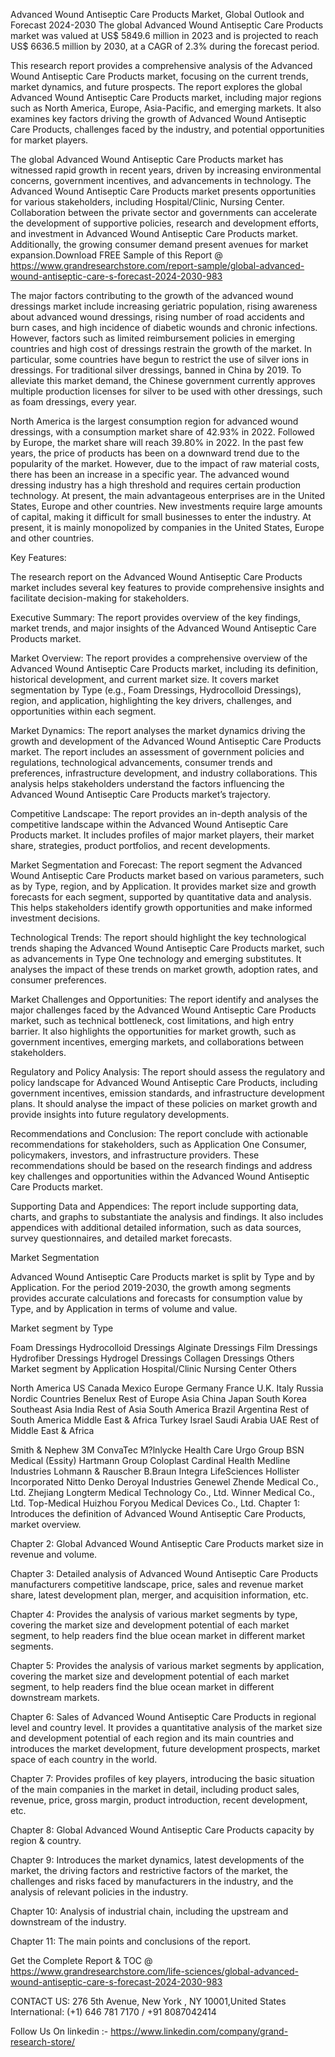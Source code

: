 Advanced Wound Antiseptic Care Products Market, Global Outlook and Forecast 2024-2030
The global Advanced Wound Antiseptic Care Products market was valued at US$ 5849.6 million in 2023 and is projected to reach US$ 6636.5 million by 2030, at a CAGR of 2.3% during the forecast period.

This research report provides a comprehensive analysis of the Advanced Wound Antiseptic Care Products market, focusing on the current trends, market dynamics, and future prospects. The report explores the global Advanced Wound Antiseptic Care Products market, including major regions such as North America, Europe, Asia-Pacific, and emerging markets. It also examines key factors driving the growth of Advanced Wound Antiseptic Care Products, challenges faced by the industry, and potential opportunities for market players.

The global Advanced Wound Antiseptic Care Products market has witnessed rapid growth in recent years, driven by increasing environmental concerns, government incentives, and advancements in technology. The Advanced Wound Antiseptic Care Products market presents opportunities for various stakeholders, including Hospital/Clinic, Nursing Center. Collaboration between the private sector and governments can accelerate the development of supportive policies, research and development efforts, and investment in Advanced Wound Antiseptic Care Products market. Additionally, the growing consumer demand present avenues for market expansion.Download FREE Sample of this Report @ https://www.grandresearchstore.com/report-sample/global-advanced-wound-antiseptic-care-s-forecast-2024-2030-983

The major factors contributing to the growth of the advanced wound dressings market include increasing geriatric population, rising awareness about advanced wound dressings, rising number of road accidents and burn cases, and high incidence of diabetic wounds and chronic infections. However, factors such as limited reimbursement policies in emerging countries and high cost of dressings restrain the growth of the market. In particular, some countries have begun to restrict the use of silver ions in dressings. For traditional silver dressings, banned in China by 2019. To alleviate this market demand, the Chinese government currently approves multiple production licenses for silver to be used with other dressings, such as foam dressings, every year.

North America is the largest consumption region for advanced wound dressings, with a consumption market share of 42.93% in 2022. Followed by Europe, the market share will reach 39.80% in 2022. In the past few years, the price of products has been on a downward trend due to the popularity of the market. However, due to the impact of raw material costs, there has been an increase in a specific year. The advanced wound dressing industry has a high threshold and requires certain production technology. At present, the main advantageous enterprises are in the United States, Europe and other countries. New investments require large amounts of capital, making it difficult for small businesses to enter the industry. At present, it is mainly monopolized by companies in the United States, Europe and other countries.

Key Features:

The research report on the Advanced Wound Antiseptic Care Products market includes several key features to provide comprehensive insights and facilitate decision-making for stakeholders.

Executive Summary: The report provides overview of the key findings, market trends, and major insights of the Advanced Wound Antiseptic Care Products market.

Market Overview: The report provides a comprehensive overview of the Advanced Wound Antiseptic Care Products market, including its definition, historical development, and current market size. It covers market segmentation by Type (e.g., Foam Dressings, Hydrocolloid Dressings), region, and application, highlighting the key drivers, challenges, and opportunities within each segment.

Market Dynamics: The report analyses the market dynamics driving the growth and development of the Advanced Wound Antiseptic Care Products market. The report includes an assessment of government policies and regulations, technological advancements, consumer trends and preferences, infrastructure development, and industry collaborations. This analysis helps stakeholders understand the factors influencing the Advanced Wound Antiseptic Care Products market’s trajectory.

Competitive Landscape: The report provides an in-depth analysis of the competitive landscape within the Advanced Wound Antiseptic Care Products market. It includes profiles of major market players, their market share, strategies, product portfolios, and recent developments.

Market Segmentation and Forecast: The report segment the Advanced Wound Antiseptic Care Products market based on various parameters, such as by Type, region, and by Application. It provides market size and growth forecasts for each segment, supported by quantitative data and analysis. This helps stakeholders identify growth opportunities and make informed investment decisions.

Technological Trends: The report should highlight the key technological trends shaping the Advanced Wound Antiseptic Care Products market, such as advancements in Type One technology and emerging substitutes. It analyses the impact of these trends on market growth, adoption rates, and consumer preferences.

Market Challenges and Opportunities: The report identify and analyses the major challenges faced by the Advanced Wound Antiseptic Care Products market, such as technical bottleneck, cost limitations, and high entry barrier. It also highlights the opportunities for market growth, such as government incentives, emerging markets, and collaborations between stakeholders.

Regulatory and Policy Analysis: The report should assess the regulatory and policy landscape for Advanced Wound Antiseptic Care Products, including government incentives, emission standards, and infrastructure development plans. It should analyse the impact of these policies on market growth and provide insights into future regulatory developments.

Recommendations and Conclusion: The report conclude with actionable recommendations for stakeholders, such as Application One Consumer, policymakers, investors, and infrastructure providers. These recommendations should be based on the research findings and address key challenges and opportunities within the Advanced Wound Antiseptic Care Products market.

Supporting Data and Appendices: The report include supporting data, charts, and graphs to substantiate the analysis and findings. It also includes appendices with additional detailed information, such as data sources, survey questionnaires, and detailed market forecasts.

Market Segmentation

Advanced Wound Antiseptic Care Products market is split by Type and by Application. For the period 2019-2030, the growth among segments provides accurate calculations and forecasts for consumption value by Type, and by Application in terms of volume and value.

Market segment by Type

Foam Dressings
Hydrocolloid Dressings
Alginate Dressings
Film Dressings
Hydrofiber Dressings
Hydrogel Dressings
Collagen Dressings
Others
Market segment by Application
Hospital/Clinic
Nursing Center
Others

North America
US
Canada
Mexico
Europe
Germany
France
U.K.
Italy
Russia
Nordic Countries
Benelux
Rest of Europe
Asia
China
Japan
South Korea
Southeast Asia
India
Rest of Asia
South America
Brazil
Argentina
Rest of South America
Middle East & Africa
Turkey
Israel
Saudi Arabia
UAE
Rest of Middle East & Africa

Smith & Nephew
3M
ConvaTec
M?lnlycke Health Care
Urgo Group
BSN Medical (Essity)
Hartmann Group
Coloplast
Cardinal Health
Medline Industries
Lohmann & Rauscher
B.Braun
Integra LifeSciences
Hollister Incorporated
Nitto Denko
Deroyal Industries
Genewel
Zhende Medical Co., Ltd.
Zhejiang Longterm Medical Technology Co., Ltd.
Winner Medical Co., Ltd.
Top-Medical
Huizhou Foryou Medical Devices Co., Ltd.
Chapter 1: Introduces the definition of Advanced Wound Antiseptic Care Products, market overview.

Chapter 2: Global Advanced Wound Antiseptic Care Products market size in revenue and volume.

Chapter 3: Detailed analysis of Advanced Wound Antiseptic Care Products manufacturers competitive landscape, price, sales and revenue market share, latest development plan, merger, and acquisition information, etc.

Chapter 4: Provides the analysis of various market segments by type, covering the market size and development potential of each market segment, to help readers find the blue ocean market in different market segments.

Chapter 5: Provides the analysis of various market segments by application, covering the market size and development potential of each market segment, to help readers find the blue ocean market in different downstream markets.

Chapter 6: Sales of Advanced Wound Antiseptic Care Products in regional level and country level. It provides a quantitative analysis of the market size and development potential of each region and its main countries and introduces the market development, future development prospects, market space of each country in the world.

Chapter 7: Provides profiles of key players, introducing the basic situation of the main companies in the market in detail, including product sales, revenue, price, gross margin, product introduction, recent development, etc.

Chapter 8: Global Advanced Wound Antiseptic Care Products capacity by region & country.

Chapter 9: Introduces the market dynamics, latest developments of the market, the driving factors and restrictive factors of the market, the challenges and risks faced by manufacturers in the industry, and the analysis of relevant policies in the industry.

Chapter 10: Analysis of industrial chain, including the upstream and downstream of the industry.

Chapter 11: The main points and conclusions of the report.

Get the Complete Report & TOC @ https://www.grandresearchstore.com/life-sciences/global-advanced-wound-antiseptic-care-s-forecast-2024-2030-983

CONTACT US:
276 5th Avenue, New York , NY 10001,United States
International: (+1) 646 781 7170 / +91 8087042414

Follow Us On linkedin :- https://www.linkedin.com/company/grand-research-store/

